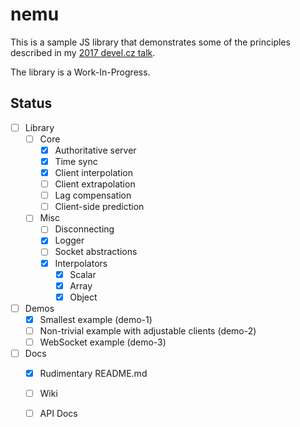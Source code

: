 # nemu

This is a sample JS library that demonstrates some of the principles described in my [2017 devel.cz talk](http://ondras.zarovi.cz/slides/devel2017/).

The library is a Work-In-Progress.

## Status

  - [ ] Library
    - [ ] Core
      - [x] Authoritative server
      - [x] Time sync
      - [x] Client interpolation
      - [ ] Client extrapolation
      - [ ] Lag compensation
      - [ ] Client-side prediction
    - [ ] Misc
      - [ ] Disconnecting
      - [x] Logger
      - [ ] Socket abstractions
      - [x] Interpolators
        - [x] Scalar
        - [x] Array
        - [x] Object
  - [ ] Demos
    - [x] Smallest example (demo-1)
    - [ ] Non-trivial example with adjustable clients (demo-2)
    - [ ] WebSocket example (demo-3)
  - [ ] Docs
    - [x] Rudimentary README.md
    - [ ] Wiki
    - [ ] API Docs
    
